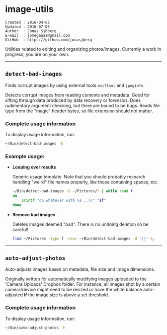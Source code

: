 image-utils
================================================================================

    Created : 2016-04-03
    Updated : 2016-07-05
    Author  : Jonas Sjöberg
    E-mail  : jomeganas@gmail.com
    GitHub  : https://github.com/jonasjberg 

Utilities related to editing and organizing photos/images.
Currently a work in progress, you are on your own.


--------------------------------------------------------------------------------

`detect-bad-images`
-------------------
Finds corrupt images by using external tools `exiftool` and `jpeginfo`.
    
Detects corrupt images from reading contents and metadata.
Good for sifting through data produced by data recovery or forensics.
Does rudimentary argument checking, but there are bound to be bugs.  Reads file
type from the "magic" header bytes, so file extension should not matter. 

### Complete usage information
To display usage information, run:

```bash
~/Bin/detect-bad-images -h
```

### Example usage:

* **Looping over results**  

    Generic usage template. Note that you should probably research handling
    "weird" file names properly, like those containing spaces, etc.

    ```bash
    ~/Bin/detect-bad-images -b ~/Pictures/* | while read f
    do 
        printf "do whatever with %s ..\n" "$f"
    done
    ```

* **Remove bad images**  
    
    Deletes images deemed "bad". There is no undoing deletion so be careful!

    ```bash
    find ~/Pictures -type f -exec ~/Bin/detect-bad-images -d '{}' \;
    ```


--------------------------------------------------------------------------------

`auto-adjust-photos`
--------------------
Auto-adjusts images based on metadata, file size and image dimensions.

Originally written for automatically modifying images uploaded to the 'Camera
Uploads' Dropbox folder. For instance, all images shot by a certain
camera/device might need to be resized or have the white balance auto-adjusted
**if** the image size is above a set threshold.

### Complete usage information
To display usage information, run:

```bash
~/Bin/auto-adjust-photos -h
```
